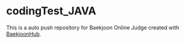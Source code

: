 # codingTest_JAVA
This is a auto push repository for Baekjoon Online Judge created with [BaekjoonHub](https://github.com/BaekjoonHub/BaekjoonHub).
